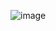 ![image](https://github.com/LPedicino/tesla-landing/assets/50922820/cda84f32-99b5-408d-8f25-d1872ac2b5fa)
